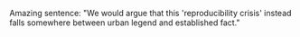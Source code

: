 Amazing sentence: "We would argue that this 'reproducibility crisis' instead falls somewhere between urban legend and established fact."


